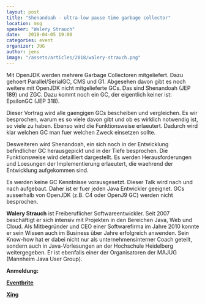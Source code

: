 ```yaml
---
layout: post
title: "Shenandoah - ultra-low pause time garbage collector"
location: msg
speaker: "Walery Strauch"
date:   2018-04-05 19:00
categories: event
organizer: JUG
author: jens
image: "/assets/articles/2018/walery-strauch.png"
---
```


Mit OpenJDK werden mehrere Garbage Collectoren mitgeliefert. 
Dazu gehoert Parallel/SerialGC, CMS und G1.
Abgesehen davon gibt es noch weitere mit OpenJDK nicht mitgelieferte GCs.
Das sind Shenandoah (JEP 189) und ZGC.
Dazu kommt noch ein GC, der eigentlich keiner ist: EpsilonGC (JEP 318).

Dieser Vortrag wird alle gaengigen GCs bescheiben und vergleichen.
Es wir besprochen, warum es so viele davon gibt und ob es wirklich notwendig ist, so viele zu haben.
Ebenso wird die Funktionsweise erlaeutert.
Dadurch wird klar welchen GC man fuer welchen Zweck einsetzen sollte.

Desweiteren wird Shenandoah, ein sich noch in der Entwicklung befindlicher GC herausgepickt und in der Tiefe besprochen.
Die Funktionsweise wird detailliert dargestellt.
Es werden Herausforderungen und Loesungen der Implementierung erlaeutert, die waehrend der Entwicklung aufgekommen sind.

Es werden keine GC Kenntnisse vorausgesetzt.
Dieser Talk wird nach und nach aufgebaut.
Daher ist er fuer jeden Java Entwickler geeignet.
GCs ausserhalb von OpenJDK (z.B. C4 oder OpenJ9 GC) werden nicht besprochen.

**Walery Strauch** ist Freiberuflicher Softwareentwickler.
Seit 2007 beschäftigt er sich intensiv mit Projekten in den Bereichen Java, Web und Cloud.
Als Mitbegründer und CEO einer Softwarefirma im Jahre 2010 konnte er sein Wissen auch im Business über Jahre erfolgreich anwenden.
Sein Know-how hat er dabei nicht nur als unternehmensinterner Coach geteilt, sondern auch in Java-Vorlesungen an der Hochschule Heidelberg weitergegeben.
Er ist ebenfalls einer der Organisatoren der MAJUG (Mannheim Java User Group).

**Anmeldung:**

[**Eventbrite**](https://www.eventbrite.de/e/shenandoah-ultra-low-pause-time-garbage-collector-tickets-43645946200)

[**Xing**](https://www.xing.com/events/shenandoah-ultra-low-pause-time-garbage-collector-1920028)

